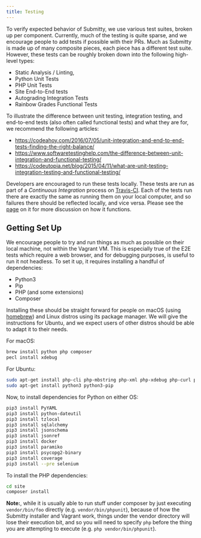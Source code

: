 ```yaml
---
title: Testing
---
```


To verify expected behavior of Submitty, we use
various test suites, broken up per component. Currently, much of the testing is quite
sparse, and we encourage people to add tests if possible with their PRs. Much as Submitty
is made up of many composite pieces, each piece has a different test suite. However,
these tests can be roughly broken down into the following high-level types:

* Static Analysis / Linting,
* Python Unit Tests
* PHP Unit Tests
* Site End-to-End tests
* Autograding Integration Tests
* Rainbow Grades Functional Tests

To illustrate the difference between unit testing, integration testing, and end-to-end tests
(also often called functional tests) and what they are for, we recommend the following articles:

* <https://codeahoy.com/2016/07/05/unit-integration-and-end-to-end-tests-finding-the-right-balance/>
* <https://www.softwaretestinghelp.com/the-difference-between-unit-integration-and-functional-testing/>
* <https://codeutopia.net/blog/2015/04/11/what-are-unit-testing-integration-testing-and-functional-testing/>

Developers are encouraged to run these tests locally.  These tests are run as part of
a _Continuous Integration_ process on [Travis-CI](https://travis-ci.com/github/Submitty/Submitty). Each of the
tests run there are exactly the same as running them on your local computer, and so failures there should be reflected
locally, and vice versa. Please see the [page](/developer/testing/travis_ci) on it for more discussion on how it functions.

## Getting Set Up

We encourage people to try and run things as much as possible on their local machine, not
within the Vagrant VM. This is especially true of the E2E tests which require a web browser,
and for debugging purposes, is useful to run it not headless. To set it up, it requires
installing a handful of dependencies:

* Python3
* Pip
* PHP (and some extensions)
* Composer

Installing these should be straight forward for people on macOS (using [homebrew](https://brew.sh))
and Linux distros using its package manager. We will give the instructions for Ubuntu, and we expect
users of other distros should be able to adapt it to their needs.

For macOS:

```bash
brew install python php composer
pecl install xdebug
```

For Ubuntu:

```bash
sudo apt-get install php-cli php-mbstring php-xml php-xdebug php-curl php-zip php-sqlite
sudo apt-get install python3 python3-pip
```

Now, to install dependencies for Python on either OS:

```bash
pip3 install PyYAML
pip3 install python-dateutil
pip3 install tzlocal
pip3 install sqlalchemy
pip3 install jsonschema
pip3 install jsonref
pip3 install docker
pip3 install paramiko
pip3 install psycopg2-binary
pip3 install coverage
pip3 install --pre selenium
```

To install the PHP dependencies:

```bash
cd site
composer install
```

__Note:__, while it is usually able to run stuff under composer by just executing
`vendor/bin/foo` directly (e.g. `vendor/bin/phpunit`), because of how the Submitty
installer and Vagrant work, things under the vendor directory will lose their execution
bit, and so you will need to specify `php` before the thing you are attempting to execute
(e.g. `php vendor/bin/phpunit`).
